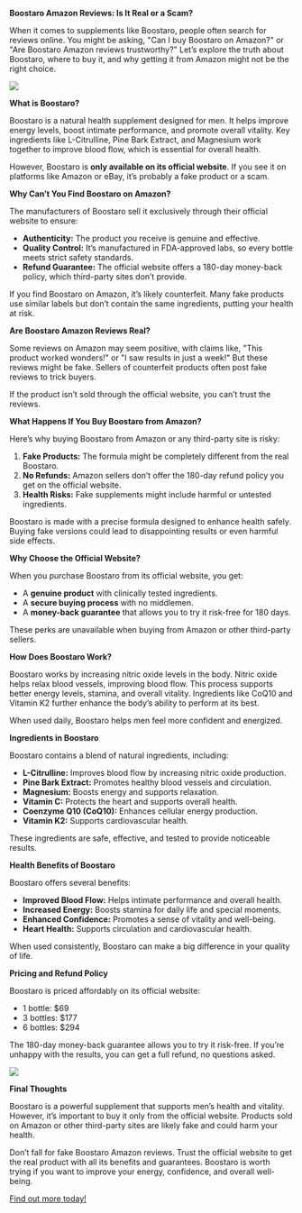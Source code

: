 ﻿**Boostaro Amazon Reviews: Is It Real or a Scam?**

When it comes to supplements like Boostaro, people often search for reviews online. You might be asking, "Can I buy Boostaro on Amazon?" or "Are Boostaro Amazon reviews trustworthy?" Let’s explore the truth about Boostaro, where to buy it, and why getting it from Amazon might not be the right choice.

<img src="https://i.pinimg.com/736x/2a/32/c3/2a32c36fcfe76fe784f369eccdfaf29f.jpg">

**What is Boostaro?**

Boostaro is a natural health supplement designed for men. It helps improve energy levels, boost intimate performance, and promote overall vitality. Key ingredients like L-Citrulline, Pine Bark Extract, and Magnesium work together to improve blood flow, which is essential for overall health.

However, Boostaro is **only available on its official website**. If you see it on platforms like Amazon or eBay, it’s probably a fake product or a scam.


**Why Can’t You Find Boostaro on Amazon?**

The manufacturers of Boostaro sell it exclusively through their official website to ensure:

- **Authenticity:** The product you receive is genuine and effective.
- **Quality Control:** It’s manufactured in FDA-approved labs, so every bottle meets strict safety standards.
- **Refund Guarantee:** The official website offers a 180-day money-back policy, which third-party sites don’t provide.

If you find Boostaro on Amazon, it’s likely counterfeit. Many fake products use similar labels but don’t contain the same ingredients, putting your health at risk.

**Are Boostaro Amazon Reviews Real?**

Some reviews on Amazon may seem positive, with claims like, "This product worked wonders!" or "I saw results in just a week!" But these reviews might be fake. Sellers of counterfeit products often post fake reviews to trick buyers.

If the product isn’t sold through the official website, you can’t trust the reviews.

**What Happens If You Buy Boostaro from Amazon?**

Here’s why buying Boostaro from Amazon or any third-party site is risky:

1. **Fake Products:** The formula might be completely different from the real Boostaro.
1. **No Refunds:** Amazon sellers don’t offer the 180-day refund policy you get on the official website.
1. **Health Risks:** Fake supplements might include harmful or untested ingredients.

Boostaro is made with a precise formula designed to enhance health safely. Buying fake versions could lead to disappointing results or even harmful side effects.

**Why Choose the Official Website?**

When you purchase Boostaro from its official website, you get:

- A **genuine product** with clinically tested ingredients.
- A **secure buying process** with no middlemen.
- A **money-back guarantee** that allows you to try it risk-free for 180 days.

These perks are unavailable when buying from Amazon or other third-party sellers.

**How Does Boostaro Work?**

Boostaro works by increasing nitric oxide levels in the body. Nitric oxide helps relax blood vessels, improving blood flow. This process supports better energy levels, stamina, and overall vitality. Ingredients like CoQ10 and Vitamin K2 further enhance the body’s ability to perform at its best.

When used daily, Boostaro helps men feel more confident and energized.

**Ingredients in Boostaro**

Boostaro contains a blend of natural ingredients, including:

- **L-Citrulline:** Improves blood flow by increasing nitric oxide production.
- **Pine Bark Extract:** Promotes healthy blood vessels and circulation.
- **Magnesium:** Boosts energy and supports relaxation.
- **Vitamin C:** Protects the heart and supports overall health.
- **Coenzyme Q10 (CoQ10):** Enhances cellular energy production.
- **Vitamin K2:** Supports cardiovascular health.

These ingredients are safe, effective, and tested to provide noticeable results.

**Health Benefits of Boostaro**

Boostaro offers several benefits:

- **Improved Blood Flow:** Helps intimate performance and overall health.
- **Increased Energy:** Boosts stamina for daily life and special moments.
- **Enhanced Confidence:** Promotes a sense of vitality and well-being.
- **Heart Health:** Supports circulation and cardiovascular health.

When used consistently, Boostaro can make a big difference in your quality of life.

**Pricing and Refund Policy**

Boostaro is priced affordably on its official website:

- 1 bottle: $69
- 3 bottles: $177
- 6 bottles: $294

The 180-day money-back guarantee allows you to try it risk-free. If you’re unhappy with the results, you can get a full refund, no questions asked.

<img src="C:\Users\binay\Downloads\Sinu\COUPLE PICS\89.jpg">

**Final Thoughts**

Boostaro is a powerful supplement that supports men’s health and vitality. However, it’s important to buy it only from the official website. Products sold on Amazon or other third-party sites are likely fake and could harm your health.

Don’t fall for fake Boostaro Amazon reviews. Trust the official website to get the real product with all its benefits and guarantees. Boostaro is worth trying if you want to improve your energy, confidence, and overall well-being.

<a href="https://boostaro.net/" target="_blank">Find out more today!</a>





